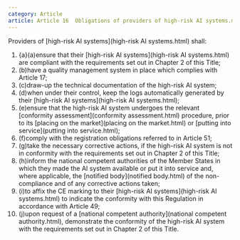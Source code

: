 ```yaml
---
category: Article
article: Article 16  Obligations of providers of high-risk AI systems.md
---
```


Providers of [high-risk AI systems](high-risk AI systems.html) shall:

1. {a}(a)ensure that their [high-risk AI systems](high-risk AI systems.html) are compliant with the requirements set out in Chapter 2 of this Title;
2. (b)have a quality management system in place which complies with Article 17;
3. (c)draw-up the technical documentation of the high-risk AI system;
4. (d)when under their control, keep the logs automatically generated by their [high-risk AI systems](high-risk AI systems.html);
5. (e)ensure that the high-risk AI system undergoes the relevant [conformity assessment](conformity assessment.html) procedure, prior to its [placing on the market](placing on the market.html) or [putting into service](putting into service.html);
6. (f)comply with the registration obligations referred to in Article 51;
7. (g)take the necessary corrective actions, if the high-risk AI system is not in conformity with the requirements set out in Chapter 2 of this Title;
8. (h)inform the national competent authorities of the Member States in which they made the AI system available or put it into service and, where applicable, the [notified body](notified body.html) of the non-compliance and of any corrective actions taken;
9. (i)to affix the CE marking to their [high-risk AI systems](high-risk AI systems.html) to indicate the conformity with this Regulation in accordance with Article 49;
10. (j)upon request of a [national competent authority](national competent authority.html), demonstrate the conformity of the high-risk AI system with the requirements set out in Chapter 2 of this Title.